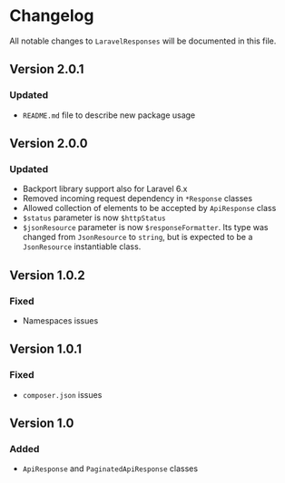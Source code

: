 # Changelog

All notable changes to `LaravelResponses` will be documented in this file.

## Version 2.0.1
### Updated
- `README.md` file to describe new package usage

## Version 2.0.0
### Updated
- Backport library support also for Laravel 6.x
- Removed incoming request dependency in `*Response` classes
- Allowed collection of elements to be accepted by `ApiResponse` class
- `$status` parameter is now `$httpStatus`
- `$jsonResource` parameter is now `$responseFormatter`. Its type was changed from `JsonResource` to `string`, but is 
expected to be a `JsonResource` instantiable class.

## Version 1.0.2
### Fixed
- Namespaces issues

## Version 1.0.1
### Fixed
- `composer.json` issues

## Version 1.0
### Added
- `ApiResponse` and `PaginatedApiResponse` classes 
